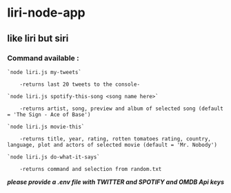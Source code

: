 # liri-node-app

## like liri but siri

### Command available :

    `node liri.js my-tweets`

        -returns last 20 tweets to the console-

    `node liri.js spotify-this-song <song name here>`

        -returns artist, song, preview and album of selected song (default = 'The Sign - Ace of Base')

    `node liri.js movie-this`

        -returns title, year, rating, rotten tomatoes rating, country, language, plot and actors of selected movie (default = 'Mr. Nobody')

    `node liri.js do-what-it-says`

        -returns command and selection from random.txt 



**_please provide a .env file with TWITTER and SPOTIFY and OMDB Api keys_**
